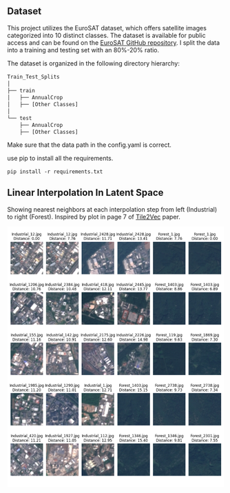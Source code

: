 ## Dataset
This project utilizes the EuroSAT dataset, which offers satellite images categorized into 10 distinct classes. The dataset is available for public access and can be found on the [EuroSAT GitHub repository](https://github.com/phelber/EuroSAT). I split the data into a training and testing set with an 80%-20% ratio.

The dataset is organized in the following directory hierarchy:

```
Train_Test_Splits
│
├── train
│   ├── AnnualCrop
│   ├── [Other Classes]
│
└── test
    ├── AnnualCrop
    ├── [Other Classes]
```

Make sure that the data path in the config.yaml is correct.

use pip to install all the requirements.
```
pip install -r requirements.txt
```

## Linear Interpolation In Latent Space
Showing nearest neighbors at each interpolation step from left (Industrial) to right (Forest). Inspired by plot in page 7 of [Tile2Vec](https://doi.org/10.48550/arXiv.1805.02855) paper.

![Matplotlib plot](https://github.com/kushagraghosh/EuroSAT/blob/master/reports/figures/linear_interpolation_of_embeddings.png?raw=true)
